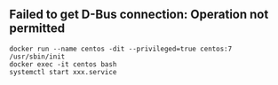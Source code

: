 ## Failed to get D-Bus connection: Operation not permitted
```
docker run --name centos -dit --privileged=true centos:7 /usr/sbin/init
docker exec -it centos bash
systemctl start xxx.service
```
